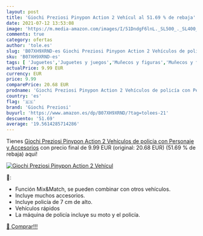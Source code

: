 ```yaml
---
layout: post
title: 'Giochi Preziosi Pinypon Action 2 Vehícul al 51.69 % de rebaja'
date: 2021-07-12 13:53:08
image: 'https://m.media-amazon.com/images/I/51DndgF6lnL._SL500_._SL400_.jpg'
comments: true
category: ofertas
author: 'tole.es'
slug: 'B07XH9XRND-es Giochi Preziosi Pinypon Action 2 Vehículos de policía con...'
sku: 'B07XH9XRND-es'
tags: [ 'Juguetes','Juguetes y juegos','Muñecos y figuras','Muñecos y figuras de acción','giochi preziosi','pinypon', ]
actualPrice: 9.99 EUR
currency: EUR
price: 9.99
comparePrice: 20.68 EUR
prodname: 'Giochi Preziosi Pinypon Action 2 Vehículos de policía con Personaje y Accesorios'
country: 'es'
flag: '🇪🇸'
brand: 'Giochi Preziosi'
buyurl: 'https://www.amazon.es/dp/B07XH9XRND/?tag=tolees-21'
descuento: '51.69'
average: '19.5614285714286'
---
```


Tienes [Giochi Preziosi Pinypon Action 2 Vehículos de policía con Personaje y Accesorios](https://www.amazon.es/dp/B07XH9XRND/?tag=tolees-21) con precio final de  9.99 EUR (original: 20.68 EUR) (51.69 %  de rebaja) aqui!

[![Giochi Preziosi Pinypon Action 2 Vehícul](https://m.media-amazon.com/images/I/51DndgF6lnL._SL500_._SL400_.jpg)](https://www.amazon.es/dp/B07XH9XRND/?tag=tolees-21)

🔎:

- Función Mix&Match, se pueden combinar con otros vehículos.
- Incluye muchos accesorios.
- Incluye policía de 7 cm de alto.
- Vehículos rápidos
- La máquina de policía incluye su moto y el policía.

[🛒 Comprar!!!](https://www.amazon.es/dp/B07XH9XRND/?tag=tolees-21)
